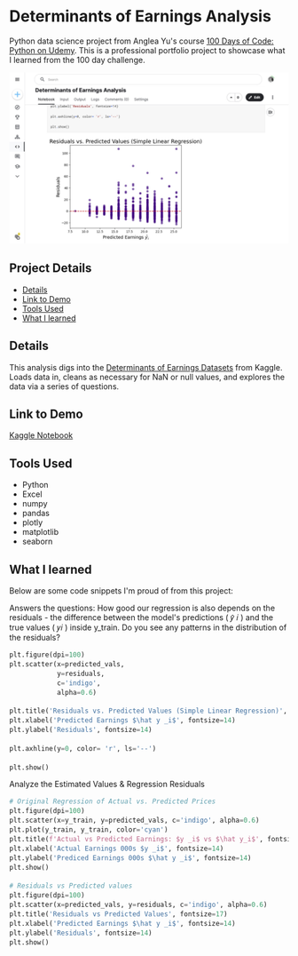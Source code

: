 # Determinants of Earnings Analysis

Python data science project from Anglea Yu's course [100 Days of Code: Python on Udemy](https://www.udemy.com/course/100-days-of-code/). This is a professional portfolio project to showcase what I learned from the 100 day challenge.

!["Report"](./Determinants%20of%20Earnings%20Python%20Analysis.jpg)

## Project Details
- [Details](#details)
- [Link to Demo](#link-to-demo)
- [Tools Used](#tools-used)
- [What I learned](#what-i-learned)

## Details

This analysis digs into the [Determinants of Earnings Datasets](https://www.kaggle.com/datasets/garrettbecker/determinants-of-earnings-datasets) from Kaggle. Loads data in, cleans as necessary for NaN or null values, and explores the data via a series of questions.

## Link to Demo

[Kaggle Notebook](https://www.kaggle.com/code/garrettbecker/determinants-of-earnings-analysis/notebook)

## Tools Used

- Python
- Excel
- numpy
- pandas
- plotly
- matplotlib
- seaborn

## What I learned

Below are some code snippets I'm proud of from this project:

Answers the questions: How good our regression is also depends on the residuals - the difference between the model's predictions ( 𝑦̂ 𝑖 ) and the true values ( 𝑦𝑖 ) inside y_train. Do you see any patterns in the distribution of the residuals?
```python
plt.figure(dpi=100)
plt.scatter(x=predicted_vals,
            y=residuals,
            c='indigo', 
            alpha=0.6)  

plt.title('Residuals vs. Predicted Values (Simple Linear Regression)', fontsize=17)
plt.xlabel('Predicted Earnings $\hat y _i$', fontsize=14)
plt.ylabel('Residuals', fontsize=14)

plt.axhline(y=0, color= 'r', ls='--')

plt.show()
```

Analyze the Estimated Values & Regression Residuals
```python
# Original Regression of Actual vs. Predicted Prices
plt.figure(dpi=100)
plt.scatter(x=y_train, y=predicted_vals, c='indigo', alpha=0.6)
plt.plot(y_train, y_train, color='cyan')
plt.title(f'Actual vs Predicted Earnings: $y _i$ vs $\hat y_i$', fontsize=17)
plt.xlabel('Actual Earnings 000s $y _i$', fontsize=14)
plt.ylabel('Prediced Earnings 000s $\hat y _i$', fontsize=14)
plt.show()

# Residuals vs Predicted values
plt.figure(dpi=100)
plt.scatter(x=predicted_vals, y=residuals, c='indigo', alpha=0.6)
plt.title('Residuals vs Predicted Values', fontsize=17)
plt.xlabel('Predicted Earnings $\hat y _i$', fontsize=14)
plt.ylabel('Residuals', fontsize=14)
plt.show()
```
